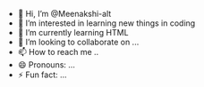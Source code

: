 - 👋 Hi, I’m @Meenakshi-alt
- 👀 I’m interested in learning new things in coding
- 🌱 I’m currently learning HTML
- 💞️ I’m looking to collaborate on ...
- 📫 How to reach me ..
- 😄 Pronouns: ...
- ⚡ Fun fact: ...

<!---
Meenakshi-alt/Meenakshi-alt is a ✨ special ✨ repository because its `README.md` (this file) appears on your GitHub profile.
You can click the Preview link to take a look at your changes.
--->
